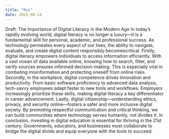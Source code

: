 ```yaml
---
title: "Rui"
date: 2025-08-14
---
```

Draft: The Importance of Digital Literacy in the Modern Age
In today’s rapidly evolving world, digital literacy is no longer a luxury—it is a fundamental skill for personal, academic, and professional success. As technology permeates every aspect of our lives, the ability to navigate, evaluate, and create digital content responsibly becomescritical.
Firstly, digital literacy empowers individuals to access information efficiently. With a vast ocean of data available online, knowing how to search, filter, and verify sources ensures informed decision-making. This is especially vital in combating misinformation and protecting oneself from online risks.
Secondly, in the workplace, digital competence drives innovation and productivity. From basic software proficiency to advanced data analysis, tech-savvy employees adapt faster to new tools and workflows. Employers increasingly prioritize these skills, making digital literacy a key differentiator in career advancement.
Lastly, digital citizenship—understanding ethics, privacy, and security online—fosters a safer and more inclusive digital society. By promoting respectful communication and critical thinking, we can build communities where technology serves humanity, not divides it.
In conclusion, investing in digital education is essential for thriving in the 21st century. Governments, educators, and businesses must collaborate to bridge the digital divide and equip everyone with the tools to succeed.
